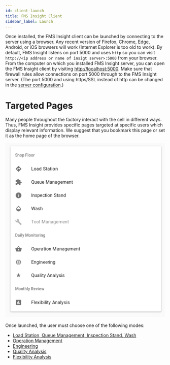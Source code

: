 ```yaml
---
id: client-launch
title: FMS Insight Client
sidebar_label: Launch
---
```


Once installed, the FMS Insight client can be launched by connecting to the
server using a browser. Any recent version of Firefox, Chrome, Edge, Android,
or iOS browsers will work (Internet Explorer is too old to work). By default,
FMS Insight listens on port 5000 and uses `http` so you can visit `http://<ip address or name of insigt server>:5000` from your browser. From the computer
on which you installed FMS Insight server, you can open the FMS Insight
client by visiting [http://localhost:5000](http://localhost:5000). Make sure
that firewall rules allow connections on port 5000 through to the FMS Insight
server. (The port 5000 and using https/SSL instead of http can be changed in
the [server configuration](server-config.md).)

# Targeted Pages

Many people throughout the factory interact with the cell in different ways.
Thus, FMS Insight provides specific pages targeted at specific users which
display relevant information. We suggest that you bookmark this page or set
it as the home page of the browser.

![Screenshot of choosing mode](assets/insight-choose-mode.png)

Once launched, the user must choose one of the following modes:

- [Load Station, Queue Management, Inspection Stand, Wash](client-station-monitor.md)
- [Operation Management](client-operations.md)
- [Engineering](client-engineering.md)
- [Quality Analysis](client-quality.md)
- [Flexibility Analysis](client-flexibility-analysis.md)
